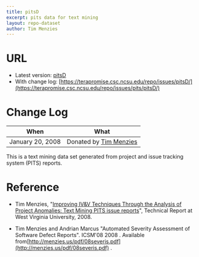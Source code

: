 ```yaml
---
title: pitsD
excerpt: pits data for text mining
layout: repo-dataset
author: Tim Menzies
---
```



# URL

  * Latest version: [pitsD](https://terapromise.csc.ncsu.edu/repo/issues/pits/pitsD/pitsD.csv)
  * With change log: [https://terapromise.csc.ncsu.edu/repo/issues/pitsD/](https://terapromise.csc.ncsu.edu/repo/issues/pits/pitsD/)

# Change Log

When | What
---- | ----
   January 20, 2008 | Donated by [Tim Menzies](/repo/people/data-donors/promise3.html)

This is a text mining data set generated from project and issue tracking system (PITS) reports.

# Reference

  * Tim Menzies, "[Improving IV&V Techniques Through the Analysis of Project Anomalies: Text Mining PITS issue reports](http://menzies.us/pdf/07anomalies-pits.pdf)", Technical Report at West Virginia University, 2008.

  * Tim Menzies and Andrian Marcus "Automated Severity Assessment of Software Defect Reports". ICSM'08  2008 . Available from[http://menzies.us/pdf/08severis.pdf](http://menzies.us/pdf/08severis.pdf) .
